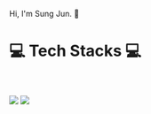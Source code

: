 Hi, I'm Sung Jun.  👋

<h1>💻 Tech Stacks 💻</h1>
<br>
<br>
<img src="https://img.shields.io/badge/Java-007396?style=flat-square&logo=Java&logoColor=white"/>
<img src="https://img.shields.io/badge/Spring-6DB33F?style=flat-square&logo=Spring&logoColor=white"/>
